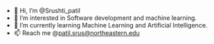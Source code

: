 - 👋 Hi, I’m @Srushti_patil
- 👀 I’m interested in Software development and machine learning.
- 🌱 I’m currently learning Machine Learning and Artificial Intelligence.
- 📫 Reach me @patil.srus@northeastern.edu

<!---
Tessa18/Tessa18 is a ✨ special ✨ repository because its `README.md` (this file) appears on your GitHub profile.
You can click the Preview link to take a look at your changes.
--->
